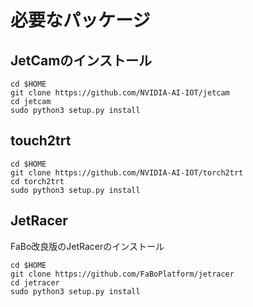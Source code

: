 # 必要なパッケージ

## JetCamのインストール

```
cd $HOME
git clone https://github.com/NVIDIA-AI-IOT/jetcam
cd jetcam
sudo python3 setup.py install
```

## touch2trt

```
cd $HOME
git clone https://github.com/NVIDIA-AI-IOT/torch2trt
cd torch2trt
sudo python3 setup.py install
```

## JetRacer

FaBo改良版のJetRacerのインストール

```
cd $HOME
git clone https://github.com/FaBoPlatform/jetracer
cd jetracer
sudo python3 setup.py install
```